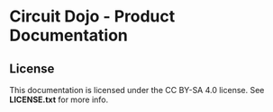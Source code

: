 # Circuit Dojo - Product Documentation

## License

This documentation is licensed under the CC BY-SA 4.0 license. See **LICENSE.txt** for more info.